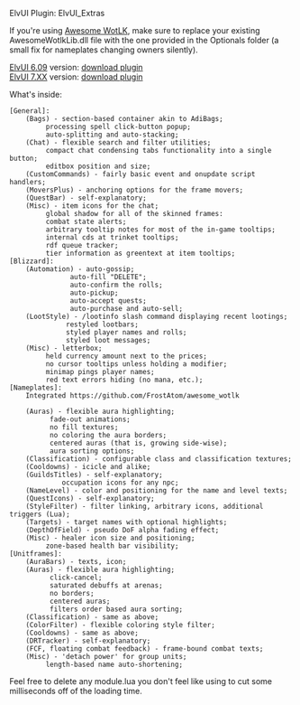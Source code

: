 ElvUI Plugin: ElvUI_Extras

If you're using [Awesome WotLK]([URL](https://github.com/FrostAtom/awesome_wotlk)), make sure to replace your existing AwesomeWotlkLib.dll file with the one provided in the Optionals folder (a small fix for nameplates changing owners silently).

[ElvUI 6.09](https://github.com/ElvUI-WotLK/ElvUI) version: [download plugin](https://github.com/noname08662/ElvUI_Extras/releases/download/1.10/ElvUI_Extras.ElvUI.6.09.zip)<br>
[ElvUI 7.XX](https://github.com/Crumdidlyumshis/ElvUI) version: [download plugin](https://github.com/noname08662/ElvUI_Extras/releases/download/1.10/ElvUI_Extras.ElvUI.7.zip)

What's inside:
```
[General]:
	(Bags) - section-based container akin to AdiBags;
		 processing spell click-button popup;
		 auto-splitting and auto-stacking;
	(Chat) - flexible search and filter utilities;
		 compact chat condensing tabs functionality into a single button;
		 editbox position and size;
	(CustomCommands) - fairly basic event and onupdate script handlers;
	(MoversPlus) - anchoring options for the frame movers;
	(QuestBar) - self-explanatory;
	(Misc) - item icons for the chat;
		 global shadow for all of the skinned frames:
		 combat state alerts;
		 arbitrary tooltip notes for most of the in-game tooltips;
		 internal cds at trinket tooltips;
		 rdf queue tracker;
		 tier information as greentext at item tooltips;
[Blizzard]:
	(Automation) - auto-gossip;
		       auto-fill "DELETE";
		       auto-confirm the rolls;
		       auto-pickup;
		       auto-accept quests;
		       auto-purchase and auto-sell;
	(LootStyle) - /lootinfo slash command displaying recent lootings;
		      restyled lootbars;
		      styled player names and rolls;
		      styled loot messages;
	(Misc) - letterbox;
		 held currency amount next to the prices;
		 no cursor tooltips unless holding a modifier;
		 minimap pings player names;
		 red text errors hiding (no mana, etc.);
[Nameplates]:
	Integrated https://github.com/FrostAtom/awesome_wotlk
	
	(Auras) - flexible aura highlighting;
		  fade-out animations;
		  no fill textures;
		  no coloring the aura borders;
		  centered auras (that is, growing side-wise);
		  aura sorting options;
	(Classification) - configurable class and classification textures;
	(Cooldowns) - icicle and alike;
	(GuildsTitles) - self-explanatory;
			 occupation icons for any npc;
	(NameLevel) - color and positioning for the name and level texts;
	(QuestIcons) - self-explanatory;
	(StyleFilter) - filter linking, arbitrary icons, additional triggers (Lua);
	(Targets) - target names with optional highlights;
	(DepthOfField) - pseudo DoF alpha fading effect;
	(Misc) - healer icon size and positioning;
		 zone-based health bar visibility;
[Unitframes]:
	(AuraBars) - texts, icon;
	(Auras) - flexible aura highlighting;
		  click-cancel;
		  saturated debuffs at arenas;
		  no borders;
		  centered auras;
		  filters order based aura sorting;
	(Classification) - same as above;
	(ColorFilter) - flexible coloring style filter;
	(Cooldowns) - same as above;
	(DRTracker) - self-explanatory;
	(FCF, floating combat feedback) - frame-bound combat texts;
	(Misc) - 'detach power' for group units;
		 length-based name auto-shortening;
```

Feel free to delete any module.lua you don't feel like using to cut some milliseconds off of the loading time.
